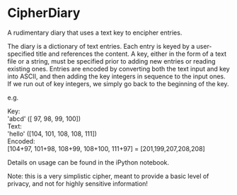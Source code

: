 # CipherDiary
A rudimentary diary that uses a text key to encipher entries.

The diary is a dictionary of text entries. Each entry is keyed by a user-specified title and references the content.
A key, either in the form of a text file or a string, must be specified prior to adding new entries or reading existing ones.
Entries are encoded by converting both the text input and key into ASCII, and then adding the key integers in sequence to the input ones.
If we run out of key integers, we simply go back to the beginning of the key.

e.g.

Key:<br>
'abcd' ([ 97, 98, 99, 100])<br>
Text:<br>
'hello' ([104, 101, 108, 108, 111])<br>
Encoded:<br>
[104+97, 101+98, 108+99, 108+100, 111+97] = [201,199,207,208,208]<br>

Details on usage can be found in the iPython notebook. 

Note: this is a very simplistic cipher, meant to provide a basic level of privacy, and not for highly sensitive information!
